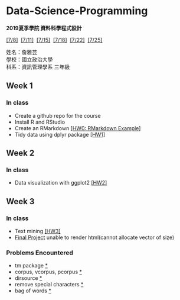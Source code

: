 # Data-Science-Programming
**2019夏季學院  資料科學程式設計**

[[7/8]](https://www.peculab.org/2019/07/03/108-%e5%85%a8%e5%9c%8b%e5%a4%8f%e5%ad%a3%e5%ad%b8%e9%99%a2%e8%aa%b2%e7%a8%8b%e5%85%a7%e5%ae%b9/)&nbsp; [[7/11]](https://www.peculab.org/2019/07/10/108-%e5%85%a8%e5%9c%8b%e5%a4%8f%e5%ad%a3%e5%ad%b8%e9%99%a2-7-11-class-2/)&nbsp; [[7/15]](https://www.peculab.org/2019/07/11/108-%e5%85%a8%e5%9c%8b%e5%a4%8f%e5%ad%a3%e5%ad%b8%e9%99%a2-7-15-class-3/)&nbsp; [[7/18]]()&nbsp; [[7/22]]()&nbsp; [[7/25]]()

姓名：詹雅芸  
學校：國立政治大學  
科系：資訊管理學系 三年級  

## Week 1 
### In class 
-  Create a github repo for the course
-  Install R and RStudio
-  Create an RMarkdown [[HW0: RMarkdown Example]](https://chanyayun.github.io/Data-Science-Programming/Week1/R/Example.html)
-  Tidy data using dplyr package [[HW1]](https://chanyayun.github.io/Data-Science-Programming/Week1/R/HW1.html)


## Week 2
### In class
-  Data visualization with ggplot2 [[HW2]](https://chanyayun.github.io/Data-Science-Programming/Week2/R/HW2.html)


## Week 3
### In class
- Text mining [[HW3]]()
- [Final Project](https://chanyayun.github.io/Data-Science-Programming/Week3/final_project.html)
unable to render html(cannot allocate vector of size)
### Problems Encountered
- tm package [*](http://yphuang.github.io/blog/2016/03/04/text-mining-tm-package/)
- corpus, vcorpus, pcorpus [*](https://stats.stackexchange.com/questions/164372/what-is-vectorsource-and-vcorpus-in-tm-text-mining-package-in-r) 
- dirsource [*](https://www.rdocumentation.org/packages/tm/versions/0.7-6/topics/DirSource)
- remove special characters [*](https://stackoverflow.com/questions/10294284/remove-all-special-characters-from-a-string-in-r)
- bag of words [*](https://rpubs.com/williamsurles/316682)
